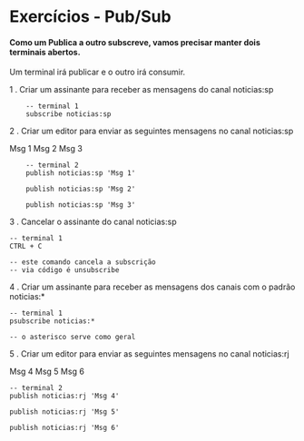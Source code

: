 # Exercícios - Pub/Sub

#### Como um Publica a outro subscreve, vamos precisar manter dois terminais abertos.

Um terminal irá publicar e o outro irá consumir.

1 . Criar um assinante para receber as mensagens do canal noticias:sp

        -- terminal 1 
        subscribe noticias:sp

2 . Criar um editor para enviar as seguintes mensagens no canal noticias:sp

Msg 1
Msg 2
Msg 3

        -- terminal 2
        publish noticias:sp 'Msg 1'
        
        publish noticias:sp 'Msg 2'
        
        publish noticias:sp 'Msg 3'

3 . Cancelar o assinante do canal noticias:sp

    -- terminal 1
    CTRL + C
    
    -- este comando cancela a subscrição
    -- via código é unsubscribe

4 . Criar um assinante para receber as mensagens dos canais com o padrão noticias:*

    -- terminal 1
    psubscribe noticias:*
    
    -- o asterisco serve como geral

5 . Criar um editor para enviar as seguintes mensagens no canal noticias:rj

Msg 4
Msg 5
Msg 6

    -- terminal 2
    publish noticias:rj 'Msg 4'
    
    publish noticias:rj 'Msg 5'
    
    publish noticias:rj 'Msg 6'
